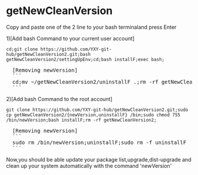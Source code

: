 # getNewCleanVersion

Copy and paste one of the 2 line to your bash terminaland press Enter

1)[Add bash Command to your current user account]
```
cd;git clone https://github.com/YXY-git-hub/getNewCleanVersion2.git;bash getNewCleanVersion2/settingUpEnv;cd;bash installF;exec bash;
```
<pre>
  [Removing newVersion]
  ```
  cd;mv ~/getNewCleanVersion2/uninstallF .;rm -rf getNewCleanVersion2;bash uninstallF;rm -f uninstallF
  ```
</pre>
2)[Add bash Command to the root account]
```
git clone https://github.com/YXY-git-hub/getNewCleanVersion2.git;sudo cp getNewCleanVersion2/{newVersion,uninstallF} /bin;sudo chmod 755 /bin/newVersion;bash installF;rm -rf getNewCleanVersion2;
```
<pre>
  [Removing newVersion]
  ```
  sudo rm /bin/newVersion;uninstallF;sudo rm -f uninstallF
  ```
</pre>
Now,you should be able update your package list,upgrade,dist-upgrade and clean up your system automatically with the command 'newVersion'
</pre>
